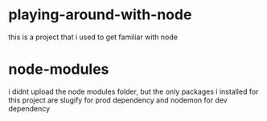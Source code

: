 # playing-around-with-node

this is a project that i used to get familiar with node

# node-modules

i didnt upload the node modules folder, but the only packages i installed for this project are slugify for prod dependency and nodemon for dev dependency

